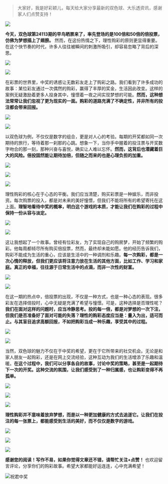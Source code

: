 > 大家好，我是好彩颖儿，每天给大家分享最新的双色球、大乐透资讯，感谢家人们点赞支持！

![](https://cdn.jsdelivr.net/gh/wangwenjie1314/PicCDN/2024-7-11/1720660897499-image.png)


**今天，双色球第24113期的早鸟晒票来了，率先登场的是100倍和50倍的倍投票，仿佛为梦想插上了翅膀。** 然而，在这份热情之下，理性购彩的原则更显得重要。在这个快节奏的时代，许多人往往被瞬间的刺激所吸引，却容易忽略了背后的深思。


![](https://cdn.jsdelivr.net/gh/wangwenjie1314/PicCDN/2024-9-29/1727566110696-image.png)


![](https://cdn.jsdelivr.net/gh/wangwenjie1314/PicCDN/2024-9-29/1727566121405-image.png)



在彩票的世界里，中奖的诱惑让无数彩友走上了购彩之路。我们看到了许多成功的故事：某位彩友通过一次偶然的购彩，赢得了丰厚的奖金，生活因此改变。这样的案例无疑激励着更多人投身其中，憧憬着一夜之间实现梦想的可能。**然而，这种想法常常让我们忽视了更为现实的一面。购彩的道路充满了不确定性，并非所有的投注都会带来回报。**


![](https://cdn.jsdelivr.net/gh/wangwenjie1314/PicCDN/2024-9-29/1727566135614-image.png)

![](https://cdn.jsdelivr.net/gh/wangwenjie1314/PicCDN/2024-9-29/1727566329428-image.png)


以双色球为例，不仅仅是数字的组合，更是对人心的考验。每期的开奖都如同一次期待的旅行，等待着那一刹那的心跳。想象一下，当你手中握着的投注票与开奖数字吻合的那一刻，那种兴奋与喜悦，确实让人难以忘怀。**然而，这背后也潜藏着巨大的风险。倍投固然能让期待加倍，但随之而来的也是心理负担的加重。**


![](https://cdn.jsdelivr.net/gh/wangwenjie1314/PicCDN/2024-9-29/1727566159259-image.png)


![](https://cdn.jsdelivr.net/gh/wangwenjie1314/PicCDN/2024-9-29/1727566315966-image.png)

![](https://cdn.jsdelivr.net/gh/wangwenjie1314/PicCDN/2024-9-29/1727566339091-image.png)


理性购彩的核心在于心态的平衡。我们应当清楚，购买彩票是一种娱乐，而非投资。每次购票的投入，都是对未来的美好憧憬，但我们不能将所有的希望寄托在这上面。**理智地看待中奖的概率，明白这个游戏的本质，才能让我们在购彩的过程中保持一份从容与淡定。**


![](https://cdn.jsdelivr.net/gh/wangwenjie1314/PicCDN/2024-9-29/1727566177482-image.png)

![](https://cdn.jsdelivr.net/gh/wangwenjie1314/PicCDN/2024-9-29/1727566300237-image.png)


这让我想起了一个故事。曾经有位彩友，为了实现自己的购房梦，开始了频繁的购彩。他每周都倾尽所有购买倍投票，然而，最终却未能如愿。他的经历告诉我们，购彩不能成为生活的重心，应该是生活中的一种调剂和乐趣。**每一次购彩，都是一次心情的释放，但我们更应该将注意力放在生活的其他方面，比如工作、学习和家庭。真正的幸福，往往源于日常生活中的点滴，而非一次性的财富。**


![](https://cdn.jsdelivr.net/gh/wangwenjie1314/PicCDN/2024-9-29/1727566188037-image.png)

![](https://cdn.jsdelivr.net/gh/wangwenjie1314/PicCDN/2024-9-29/1727566290690-image.png)


在这一期的热点中，倍投票的出现，不仅是一种方式，也是一种心态的表现。很多彩友在选择倍投时，心中无疑是充满了希望与憧憬。可是，这种选择是否理性呢？**我们在面对这样的问题时，应当冷静思考。投的每一倍，都是对梦想的一次下注，但我们是否准备好了面对可能的失落？理性的购彩态度应当是：量入为出，适可而止。与其盲目追求高额回报，不如把购彩当成一种乐趣，享受其中的过程。**


![](https://cdn.jsdelivr.net/gh/wangwenjie1314/PicCDN/2024-9-29/1727566203737-image.png)

![](https://cdn.jsdelivr.net/gh/wangwenjie1314/PicCDN/2024-9-29/1727566281402-image.png)


当然，双色球的魅力不仅在于中奖的希望，更在于它所带来的社交机会。无论是和家人朋友一起购彩，还是在网上交流经验，这种互动为我们的生活增添了乐趣和温暖。**在这个过程中，我们可以分享各自的故事，讨论中奖的策略，甚至是一起期待下一次的开奖。这种交流的氛围，让我们感受到了一种归属感，也让购彩变得不再孤单。**


![](https://cdn.jsdelivr.net/gh/wangwenjie1314/PicCDN/2024-9-29/1727566212489-image.png)


![](https://cdn.jsdelivr.net/gh/wangwenjie1314/PicCDN/2024-9-29/1727566245262-image.png)


![](https://cdn.jsdelivr.net/gh/wangwenjie1314/PicCDN/2024-9-29/1727566264587-image.png)


**理性购彩并不意味着放弃梦想，而是以一种更加健康的方式去追逐它。让我们在投注的每一张票上，都能感受到生活的美好，而不仅仅是数字的游戏。**


![](https://cdn.jsdelivr.net/gh/wangwenjie1314/PicCDN/2024-9-29/1727566235800-image.png)

![](https://cdn.jsdelivr.net/gh/wangwenjie1314/PicCDN/2024-9-29/1727566221411-image.png)


![](https://cdn.jsdelivr.net/gh/wangwenjie1314/PicCDN/2024-9-29/1727566254276-image.png)


**感谢您的阅读！写作不易，如果你觉得文章还不错，请帮忙关注+点赞！** 也欢迎留言评论，分享你们的购彩故事。希望大家都能好运连连，心中充满希望！

![祝君中奖](https://cdn.jsdelivr.net/gh/wangwenjie1314/PicCDN/2024-7-22/1721618470457-image.png)
